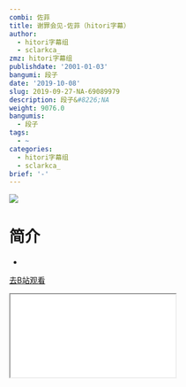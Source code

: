 ```yaml
---
combi: 佐菲
title: 谢罪会见-佐菲（hitori字幕）
author:
  - hitori字幕组
  - sclarkca_
zmz: hitori字幕组
publishdate: '2001-01-03'
bangumi: 段子
date: '2019-10-08'
slug: 2019-09-27-NA-69089979
description: 段子&#8226;NA
weight: 9076.0
bangumis:
  - 段子
tags:
  - ~
categories:
  - hitori字幕组
  - sclarkca_
brief: '-'
---
```

![](https://raw.githubusercontent.com/tcgriffith/owaraisite/master/static/tmpimg/23d2f2b1dc871a9142f2df4cd5aaceb66241bc03.jpg.480.jpg)
# 简介  
-  

[去B站观看](https://www.bilibili.com/video/av69089979/)
<div class ="resp-container"><iframe class="testiframe" src="//player.bilibili.com/player.html?aid=69089979"", scrolling="no", allowfullscreen="true" > </iframe></div> 
